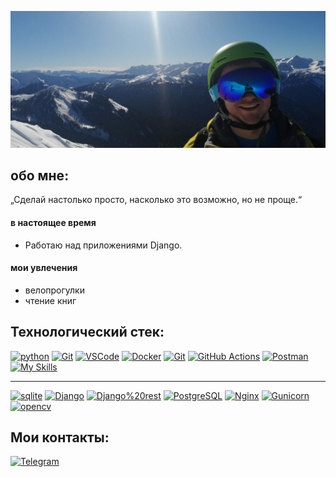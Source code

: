 ![Header](https://github.com/MAster1941/Master1941/blob/main/assets/header_2.jpg)

## обо мне:

„Сделай настолько просто, насколько это возможно, но не проще.“

#### в настоящее время
- Работаю над приложениями Django.

#### мои увлечения
- велопрогулки
- чтение книг

## Технологический стек: 
 
[![python](https://skillicons.dev/icons?i=py)](https://www.python.org/)
[![Git](https://skillicons.dev/icons?i=git)](https://git-scm.com/)
[![VSCode](https://skillicons.dev/icons?i=vscode)](https://code.visualstudio.com/)
[![Docker](https://skillicons.dev/icons?i=docker)](https://www.docker.com/)
[![Git](https://skillicons.dev/icons?i=git)](https://git-scm.com/)
[![GitHub Actions](https://skillicons.dev/icons?i=githubactions)](https://docs.github.com/ru/actions)
[![Postman](https://skillicons.dev/icons?i=postman)](https://www.postman.com/)
[![My Skills](https://skillicons.dev/icons?i=bash,arduino,notion&perline=5)](https://skillicons.dev)

---
[![sqlite](https://img.shields.io/badge/SQLite-092E20?style=for-the-badge&logo=sqlite&logoColor=0078D4)](https://www.sqlite.org/)
[![Django](https://img.shields.io/badge/Django-092E20?style=for-the-badge&logo=django&logoColor=green)](https://www.djangoproject.com/)
[![Django%20rest](https://img.shields.io/badge/django%20rest-092E20?style=for-the-badge&logo=django&logoColor=green)](https://www.django-rest-framework.org/)
[![PostgreSQL](https://img.shields.io/badge/PostgreSQL-092E20?style=for-the-badge&logo=postgresql&logoColor=009099)](https://www.postgresql.org/)
[![Nginx](https://img.shields.io/badge/Nginx-092E20?style=for-the-badge&logo=nginx&logoColor=009639)](https://nginx.org/ru/)
[![Gunicorn](https://img.shields.io/badge/Gunicorn-092E20?style=for-the-badge&logo=gunicorn&logoColor=00A98F)](https://gunicorn.org/)
[![opencv](https://img.shields.io/badge/opencv-092E20?style=for-the-badge&logo=opencv&logoColor=FF6C37)](https://opencv.org/)

## Мои контакты:

[![Telegram](https://img.shields.io/badge/Telegram-2CA5E0?style=for-the-badge&logo=telegram&logoColor=white)](https://t.me/Aleksandr_Bukanov)
